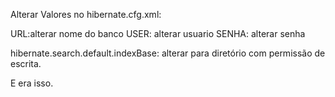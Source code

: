 Alterar Valores no hibernate.cfg.xml:

URL:alterar nome do banco
USER: alterar usuario
SENHA: alterar senha

hibernate.search.default.indexBase: alterar para diretório com permissão de escrita.

E era isso.
